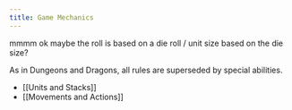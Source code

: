 ```yaml
---
title: Game Mechanics
---
```

mmmm ok maybe the roll is based on a die roll / unit size based on the die size? 


As in Dungeons and Dragons, all rules are superseded by special abilities.

- [[Units and Stacks]]
- [[Movements and Actions]]